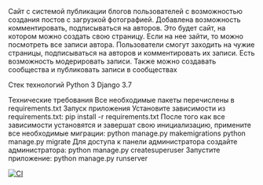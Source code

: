 Сайт с системой публикации блогов пользователей с возможностью создания постов с загрузкой фотографией. Добавлена возможность комментировать, подписываться на авторов. Это будет сайт, на котором можно создать свою страницу. Если на нее зайти, то можно посмотреть все записи автора. Пользователи смогут заходить на чужие страницы, подписываться на авторов и комментировать их записи. Есть возможность модерировать записи. Также можно создавать сообщества и публиковать записи в сообществах

Стек технологий
Python 3 Django 3.7

Технические требования
Все необходимые пакеты перечислены в requirements.txt
Запуск приложения
Установите зависимости из requirements.txt:
pip install -r requirements.txt
После того как все зависимости установятся и завершат свою инициализацию, примените все необходимые миграции:
python manage.py makemigrations
python manage.py migrate
Для доступа к панели администратора создайте администратора:
python manage.py createsuperuser
Запустите приложение:
python manage.py runserver

[![CI](https://github.com/yandex-praktikum/hw05_final/actions/workflows/python-app.yml/badge.svg?branch=master)](https://github.com/yandex-praktikum/hw05_final/actions/workflows/python-app.yml)
